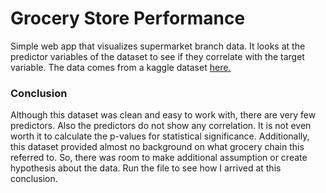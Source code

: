 # Grocery Store Performance
Simple web app that visualizes supermarket branch data. 
It looks at the predictor variables of the dataset to see if they correlate with the target variable.
The data comes from a kaggle dataset [here.](https://www.kaggle.com/datasets/surajjha101/stores-area-and-sales-data)

### Conclusion
Although this dataset was clean and easy to work with, there are very few predictors. Also the predictors do not show any correlation.
It is not even worth it to calculate the p-values for statistical significance. Additionally, this dataset provided almost no background on 
what grocery chain this referred to. So, there was room to make additional assumption or create hypothesis about the data. Run the file to see how I arrived at this conclusion.
